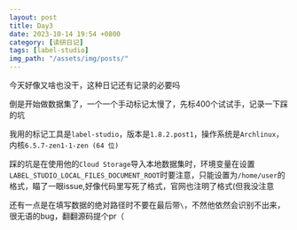 ```yaml
---
layout: post
title: Day3
date: 2023-10-14 19:54 +0800
category: [读研日记]
tags: [label-studio]
img_path: "/assets/img/posts/"
---
```


今天好像又啥也没干，这种日记还有记录的必要吗

倒是开始做数据集了，一个一个手动标记太慢了，先标400个试试手，记录一下踩的坑

我用的标记工具是`label-studio`，版本是`1.8.2.post1`，操作系统是`Archlinux`，内核`6.5.7-zen1-1-zen (64 位)`

踩的坑是在使用他的`Cloud Storage`导入本地数据集时，环境变量在设置`LABEL_STUDIO_LOCAL_FILES_DOCUMENT_ROOT`时要注意，只能设置为`/home/user`的格式，瞄了一眼issue,好像代码里写死了格式，官网也注明了格式(但我没注意

还有一点是在填写数据的绝对路径时不要在最后带`\`，不然他依然会识别不出来，很无语的bug，翻翻源码提个pr（
